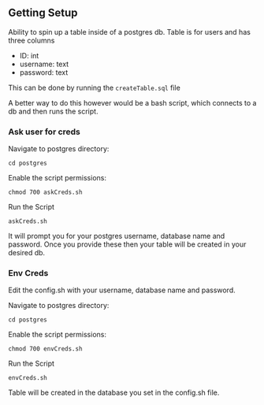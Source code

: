 ## Getting Setup

Ability to spin up a table inside of a postgres db. Table is for users and has three columns

- ID: int
- username: text
- password: text

This can be done by running the `createTable.sql` file

A better way to do this however would be a bash script, which connects to a db and then runs the script.

### Ask user for creds

Navigate to postgres directory:

`cd postgres`

Enable the script permissions:

`chmod 700 askCreds.sh`

Run the Script

`askCreds.sh`

It will prompt you for your postgres username, database name and password. Once you provide these then your table will be created in your desired db.

### Env Creds

Edit the config.sh with your username, database name and password.

Navigate to postgres directory:

`cd postgres`

Enable the script permissions:

`chmod 700 envCreds.sh`

Run the Script

`envCreds.sh`

Table will be created in the database you set in the config.sh file.
